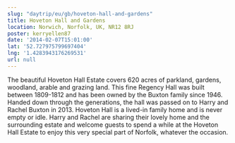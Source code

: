 ```yaml
---
slug: "daytrip/eu/gb/hoveton-hall-and-gardens"
title: Hoveton Hall and Gardens
location: Norwich, Norfolk, UK, NR12 8RJ
poster: kerryellen87
date: '2014-02-07T15:01:00'
lat: '52.727975799697404'
lng: '1.4283943176269531'
url: null
---
```


The beautiful Hoveton Hall Estate covers 620 acres of parkland, gardens, woodland, arable and grazing land. This fine Regency Hall was built between 1809-1812 and has been owned by the Buxton family since 1946. Handed down through the generations, the hall was passed on to Harry and Rachel Buxton in 2013. Hoveton Hall is a lived-in family home and is never empty or idle. Harry and Rachel are sharing their lovely home and the surrounding estate and welcome guests to spend a while at the Hoveton Hall Estate to enjoy this very special part of Norfolk, whatever the occasion.
